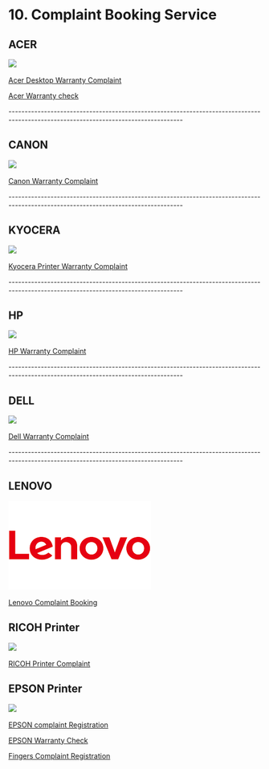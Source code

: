 # 10. Complaint Booking Service

## ACER

![](../.gitbook/assets/acer\_logo\_icon\_169649.png)

[Acer Desktop Warranty Complaint](http://customercare.acer-apac.com/CustomerSelfService/CaseBooking.aspx?CID=IN\&LID=ENG)

[Acer Warranty check](https://apn.acer.co.in/Rpt/EC\_CustomerView.aspx)

\------------------------------------------------------------------------------------------------------------------------------------

## CANON



![](https://in.canon/assets/brand/logo-300-002e45a4aec98fd92899838da9d5560f.png)

[Canon Warranty Complaint](https://edge.canon.co.in/corporate/contact/index.aspx#service-request)

\------------------------------------------------------------------------------------------------------------------------------------

## KYOCERA



![](https://kyoceradocumentsolutionsindia.com/warranty/images/site-logo.png)

[Kyocera Printer Warranty Complaint](https://kyoceradocumentsolutionsindia.com/warranty/registration.php)

\------------------------------------------------------------------------------------------------------------------------------------

## HP

![](../.gitbook/assets/hplogo\_94383.png)

&#x20;[HP Warranty Complaint](https://mycrm.support.hp.com/en-US/)

\------------------------------------------------------------------------------------------------------------------------------------

## DELL

![](../.gitbook/assets/dell\_logo\_icon\_167699.png)

[Dell Warranty Complaint](https://www.dell.com/support/incidents-online/en-in/srsearch)

\------------------------------------------------------------------------------------------------------------------------------------

## LENOVO

![](../.gitbook/assets/LENOVO.png)

[Lenovo Complaint Booking](https://pcsupport.lenovo.com/in/en/)

## RICOH Printer

![](https://www.dpreview.com/files/p/articles/2041805851/ricoh\_sm.jpeg)

[RICOH Printer Complaint](https://support.minosha.in/WebCallLogging/LogCall)

## EPSON Printer

![](https://logos-world.net/wp-content/uploads/2020/12/Epson-Logo.png)

[EPSON complaint Registration](https://customer.epson.co.in/customer/repair.do#/servicerequest/IN)

[EPSON Warranty Check](https://customer.epson.co.in/customer/ewarranty.do#/wry/IN)



[Fingers Complaint  Registration](https://www.fingers.co.in/contact-us-customer-care)
